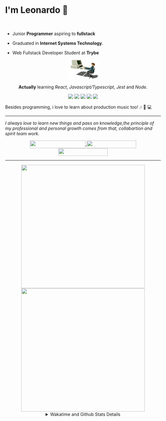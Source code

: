 # I'm Leonardo 🌈
<p align="center">
<img src="https://upload.wikimedia.org/wikipedia/en/thumb/0/05/Flag_of_Brazil.svg/1200px-Flag_of_Brazil.svg.png" width=20 height=15 / >
<img src="https://upload.wikimedia.org/wikipedia/commons/2/2b/Bandeira_do_estado_de_S%C3%A3o_Paulo.svg" width=20 height=15 / >
</p>

- Junior <b>Programmer</b> aspiring to <b>fullstack</b>

- Graduated in <b>Internet Systems Technology</b>.

- Web Fullstack Developer Student at <b>Trybe</b>

<div align="center">

<img src="./img/computer.gif" width="100px">

**Actually** learning _React_, _Javascript/Typescript_, _Jest_ and  _Node_. 

</div>
       
<p align="center">
<img src="https://badges.aleen42.com/src/react.svg">
<img src="https://badges.aleen42.com/src/javascript.svg">
<img src="https://badges.aleen42.com/src/typescript.svg">
<img src="https://badges.aleen42.com/src/jest_1.svg">
<img src="https://badges.aleen42.com/src/node.svg">
<br>
</p>

Besides programming, i love to learn about production music too! :notes: :musical_keyboard: :computer:

* * *

<i>I always love to learn new things and pass on knowledge,the principle of my professional and personal growth comes from that, collabartion and spirit team work.</i><br>

<div align="center">
       
<a href="https://www.linkedin.com/in/lcds90/">
  <img align="center" src="https://img.shields.io/static/v1?logo=linkedin&label=linkedin&message=lcds90&color=blue&style=for-the-badge" height=25 width=180/>
</a>
<a href="http://lcds.me">
  <img align="center" src="https://img.shields.io/static/v1?&label=Portflio&message=site&color=green&style=for-the-badge" height=25 width=160/>
</a>
<a href="mailto:lcds90@gmail.com">
  <img align="center" src="https://img.shields.io/static/v1?&logo=gmail&label=Send&message=Email&color=red&style=for-the-badge" height=25 width=160/>
</a>
       
</div>

* * *

<div align="center">
<a href="https://github.com/lcds90/">
  <img align="center" src="https://github-readme-stats.vercel.app/api/top-langs/?username=lcds90&langs_count=10&theme=gruvbox&layout=compact&include_all_commits=true" height="400px" width="400px"/>
</a>
<a href="https://wakatime.com/@lcds90">
  <img align="center" src="https://github-readme-stats.vercel.app/api/wakatime?username=lcds90&theme=gruvbox&layout=compact" height="400px" width="400px"/>
</a>
       
<details>
       <summary>Wakatime and Github Stats Details</summary>
       <div align="justify">
              
<!--START_SECTION:waka-->
![Profile Views](http://img.shields.io/badge/Profile%20Views-0-blue)

**🐱 My Github Data** 

> 🏆 650 Contributions in the Year 2021
 > 
> 📦 531.0 kB Used in Github's Storage 
 > 
> 💼 Opted to Hire
 > 
> 📜 49 Public Repositories 
 > 
> 🔑 40 Private Repositories  
 > 
**I'm a Night 🦉** 

```text
🌞 Morning    85 commits     ████░░░░░░░░░░░░░░░░░░░░░   16.93% 
🌆 Daytime    151 commits    ███████░░░░░░░░░░░░░░░░░░   30.08% 
🌃 Evening    137 commits    ██████░░░░░░░░░░░░░░░░░░░   27.29% 
🌙 Night      129 commits    ██████░░░░░░░░░░░░░░░░░░░   25.7%

```
📅 **I'm Most Productive on Saturday** 

```text
Monday       97 commits     ████░░░░░░░░░░░░░░░░░░░░░   19.32% 
Tuesday      74 commits     ███░░░░░░░░░░░░░░░░░░░░░░   14.74% 
Wednesday    39 commits     ██░░░░░░░░░░░░░░░░░░░░░░░   7.77% 
Thursday     34 commits     █░░░░░░░░░░░░░░░░░░░░░░░░   6.77% 
Friday       56 commits     ██░░░░░░░░░░░░░░░░░░░░░░░   11.16% 
Saturday     108 commits    █████░░░░░░░░░░░░░░░░░░░░   21.51% 
Sunday       94 commits     ████░░░░░░░░░░░░░░░░░░░░░   18.73%

```


📊 **This Week I Spent My Time On** 

```text
⌚︎ Time Zone: America/Sao_Paulo

💬 Programming Languages: 
JavaScript               7 hrs 49 mins       ████████████████░░░░░░░░░   64.05% 
CSS                      2 hrs 22 mins       ████░░░░░░░░░░░░░░░░░░░░░   19.47% 
JSX                      57 mins             ██░░░░░░░░░░░░░░░░░░░░░░░   7.92% 
JSON                     50 mins             █░░░░░░░░░░░░░░░░░░░░░░░░   6.96% 
Bash                     5 mins              ░░░░░░░░░░░░░░░░░░░░░░░░░   0.82%

🔥 Editors: 
VS Code                  12 hrs 12 mins      █████████████████████████   100.0%

🐱‍💻 Projects: 
sd-013-a-project-trybewal4 hrs 51 mins       ██████████░░░░░░░░░░░░░░░   39.82% 
sd-013-a-project-trivia-r4 hrs 22 mins       █████████░░░░░░░░░░░░░░░░   35.79% 
localizalabs-react-develo2 hrs 48 mins       █████░░░░░░░░░░░░░░░░░░░░   23.0% 
Unknown Project          5 mins              ░░░░░░░░░░░░░░░░░░░░░░░░░   0.8% 
json-server              4 mins              ░░░░░░░░░░░░░░░░░░░░░░░░░   0.6%

💻 Operating System: 
Linux                    12 hrs 12 mins      █████████████████████████   100.0%

```

**I Mostly Code in JavaScript** 

```text
JavaScript               31 repos            █████████░░░░░░░░░░░░░░░░   37.8% 
TypeScript               15 repos            ████░░░░░░░░░░░░░░░░░░░░░   18.29% 
HTML                     14 repos            ████░░░░░░░░░░░░░░░░░░░░░   17.07% 
CSS                      6 repos             █░░░░░░░░░░░░░░░░░░░░░░░░   7.32% 
PHP                      5 repos             █░░░░░░░░░░░░░░░░░░░░░░░░   6.1%

```


**Timeline**

![Chart not found](https://raw.githubusercontent.com/lcds90/lcds90/main/charts/bar_graph.png) 


 Last Updated on 09/09/2021
<!--END_SECTION:waka-->
              
              
   </div>
</details>
       
       
</div>
